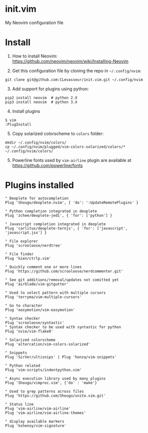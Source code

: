 # init.vim
My Neovim configuration file

# Install
1. How to install Neovim:
https://github.com/neovim/neovim/wiki/Installing-Neovim  

2. Get this configuration file by cloning the repo in `~/.config/nvim`:
  ```
  git clone git@github.com:CLevasseur/init.vim.git ~/.config/nvim
  ```

3. Add support for plugins using python:
  ```
  pip2 install neovim  # python 2.X
  pip3 install neovim  # python 3.X
  ```

4. Install plugins
  ```
  $ vim
  :PlugInstall
  ```

5. Copy solarized colorscheme to `colors` folder: 
  ```
  mkdir ~/.config/nvim/colors/
  cp ~/.config/nvim/plugged/vim-colors-solarized/colors/* ~/.config/nvim/colors/
  ```  

5. Powerline fonts used by `vim-airline` plugin are available at https://github.com/powerline/fonts

# Plugins installed
```
" Deoplete for autocompletion
Plug 'Shougo/deoplete.nvim', { 'do': ':UpdateRemotePlugins' }  

" Python completion integrated in deoplete  
Plug 'zchee/deoplete-jedi', { 'for': ['python'] }  

" Javascript completion integrated in deoplete  
Plug 'carlitux/deoplete-ternjs', { 'for': ['javascript', 'javascript.jsx'] }  

" File explorer  
Plug 'scrooloose/nerdtree'  

" File finder  
Plug 'kien/ctrlp.vim'  

" Quickly comment one or more lines  
Plug 'https://github.com/scrooloose/nerdcommenter.git'  

" See git additions/removal/updates not comitted yet  
Plug 'airblade/vim-gitgutter'  

" Used to select pattern with multiple cursors  
Plug 'terryma/vim-multiple-cursors'  

" Go to character  
Plug 'easymotion/vim-easymotion'  

" Syntax checker  
Plug 'scrooloose/syntastic'  
" Syntax checker to be used with syntastic for python  
Plug 'nvie/vim-flake8'  

" Solarized colorscheme  
Plug 'altercation/vim-colors-solarized'  

" Snippets  
Plug 'SirVer/ultisnips' | Plug 'honza/vim-snippets'  

" Python related  
Plug 'vim-scripts/indentpython.vim'  

" Async execution library used by many plugins  
Plug 'Shougo/vimproc.vim', {'do' : 'make'}  

" Used to grep patterns across files  
Plug 'https://github.com/Shougo/unite.vim.git'  

" Status line  
Plug 'vim-airline/vim-airline'  
Plug 'vim-airline/vim-airline-themes'  

" display available markers  
Plug 'kshenoy/vim-signature'  
```
